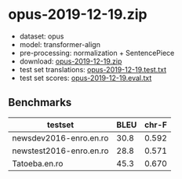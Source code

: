 # opus-2019-12-19.zip

* dataset: opus
* model: transformer-align
* pre-processing: normalization + SentencePiece
* download: [opus-2019-12-19.zip](https://object.pouta.csc.fi/OPUS-MT-dev/en-ro/opus-2019-12-19.zip)
* test set translations: [opus-2019-12-19.test.txt](https://object.pouta.csc.fi/OPUS-MT-dev/en-ro/opus-2019-12-19.test.txt)
* test set scores: [opus-2019-12-19.eval.txt](https://object.pouta.csc.fi/OPUS-MT-dev/en-ro/opus-2019-12-19.eval.txt)

## Benchmarks

| testset               | BLEU  | chr-F |
|-----------------------|-------|-------|
| newsdev2016-enro.en.ro 	| 30.8 	| 0.592 |
| newstest2016-enro.en.ro 	| 28.8 	| 0.571 |
| Tatoeba.en.ro 	| 45.3 	| 0.670 |

